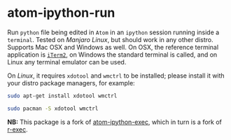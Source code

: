 # atom-ipython-run
Run `python` file being edited in `Atom` in an `ipython` session running inside a `terminal`. Tested on *Manjaro Linux*, but should work in any other distro. Supports Mac OSX and Windows as well. On OSX, the reference terminal application is [`iTerm2`](https://www.iterm2.com/), on Windows the standard terminal is called, and on Linux any terminal emulator can be used.

On *Linux*, it requires `xdotool` and `wmctrl` to be installed; please install it with your distro package managers, for example:
```bash
sudo apt-get install xdotool wmctrl
```
```bash
sudo pacman -S xdotool wmctrl
```

**NB:** This package is a fork of [atom-ipython-exec](https://github.com/daducci/atom-ipython-exec), which in turn is a fork of [r-exec](https://github.com/pimentel/atom-r-exec).
